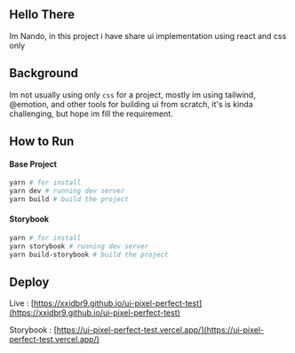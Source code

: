 ## Hello There 
Im Nando, in this project i have share ui implementation using react and css only

## Background
Im not usually using only `css` for a project, mostly im using tailwind, @emotion, and other tools for building ui from scratch, it's is kinda challenging, but hope im fill the requirement.

## How to Run
#### Base Project
```bash
yarn # for install
yarn dev # running dev server
yarn build # build the project
```

#### Storybook
```bash
yarn # for install
yarn storybook # running dev server
yarn build-storybook # build the project
```

## Deploy
Live  : [https://xxidbr9.github.io/ui-pixel-perfect-test](https://xxidbr9.github.io/ui-pixel-perfect-test) <br />


Storybook : [https://ui-pixel-perfect-test.vercel.app/](https://ui-pixel-perfect-test.vercel.app/)